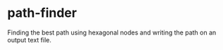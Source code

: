 # path-finder
Finding the best path using hexagonal nodes and writing the path on an output text file. 
